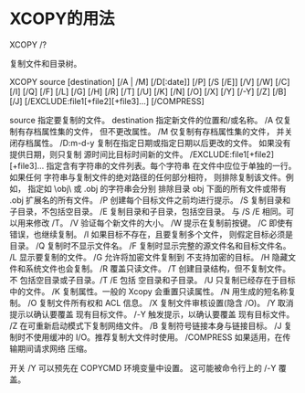 # XCOPY的用法

XCOPY /?

复制文件和目录树。

XCOPY source [destination] [/A | /M] [/D[:date]] [/P] [/S [/E]] [/V] [/W]
                           [/C] [/I] [/Q] [/F] [/L] [/G] [/H] [/R] [/T] [/U]
                           [/K] [/N] [/O] [/X] [/Y] [/-Y] [/Z] [/B] [/J]
                           [/EXCLUDE:file1[+file2][+file3]...] [/COMPRESS]

  source       指定要复制的文件。
  destination  指定新文件的位置和/或名称。
  /A           仅复制有存档属性集的文件，
               但不更改属性。
  /M           仅复制有存档属性集的文件，
               并关闭存档属性。
  /D:m-d-y     复制在指定日期或指定日期以后更改的文件。
               如果没有提供日期，则只复制
               源时间比目标时间新的文件。
  /EXCLUDE:file1[+file2][+file3]...
               指定含有字符串的文件列表。每个字符串
               在文件中应位于单独的一行。如果任何
               字符串与复制文件的绝对路径的任何部分相符，
               则排除复制该文件。例如，
               指定如 \obj\ 或 .obj 的字符串会分别
               排除目录 obj 下面的所有文件或带有
               .obj 扩展名的所有文件。
  /P           创建每个目标文件之前均进行提示。
  /S           复制目录和子目录，不包括空目录。
  /E           复制目录和子目录，包括空目录。
               与 /S /E 相同。可以用来修改 /T。
  /V           验证每个新文件的大小。
  /W           提示在复制前按键。
  /C           即使有错误，也继续复制。
  /I           如果目标不存在，且要复制多个文件，
               则假定目标必须是目录。
  /Q           复制时不显示文件名。
  /F           复制时显示完整的源文件名和目标文件名。
  /L           显示要复制的文件。
  /G           允许将加密文件复制到
               不支持加密的目标。
  /H           隐藏文件和系统文件也会复制。
  /R           覆盖只读文件。
  /T           创建目录结构，但不复制文件。不
               包括空目录或子目录。/T /E 包括
               空目录和子目录。
  /U           只复制已经存在于目标中的文件。
  /K           复制属性。一般的 Xcopy 会重置只读属性。
  /N           用生成的短名称复制。
  /O           复制文件所有权和 ACL 信息。
  /X           复制文件审核设置(隐含 /O)。
  /Y           取消提示以确认要覆盖
               现有目标文件。
  /-Y          触发提示，以确认要覆盖
               现有目标文件。
  /Z           在可重新启动模式下复制网络文件。
  /B           复制符号链接本身与链接目标。
  /J           复制时不使用缓冲的 I/O。推荐复制大文件时使用。
  /COMPRESS    如果适用，在传输期间请求网络
               压缩。

开关 /Y 可以预先在 COPYCMD 环境变量中设置。
这可能被命令行上的 /-Y 覆盖。